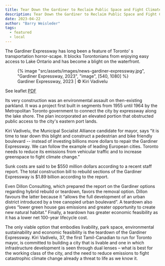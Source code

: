 ```yaml
---
title: Tear Down the Gardiner to Reclaim Public Space and Fight Climate Change
description: Tear Down the Gardiner to Reclaim Public Space and Fight Climate Change
date: 2023-04-22
author: "Barry Weisleder"
tags:
  - featured
  - local
---
```


The Gardiner Expressway has long been a feature of Toronto' s transportation horror-scape. It blocks Torontonians from enjoying easy access to Lake Ontario and has become a blight on the waterfront.

<!-- excerpt -->

<figure>
{% image "src/assets/images/news-gardiner-expressway.jpg", "Gardiner Expressway, 2023", "image", [540, 1080] %}
<figcaption>Gardiner Expressway, 2023 | © Kiri Vadivelu</figcaption>
</figure>

See leaflet [PDF](https://kiri-vadivelu.ca/assets/docs/socialist_mayor_leaflet_gardiner.pdf)

Its very construction was an environmental assault on then-existing parkland. It was a project first built in segments from 1955 until 1964 by the Metropolitan Toronto government to connect the city by expressway along the lake shore. The plan incorporated an elevated portion that obstructed public access to the city's eastern port lands.

Kiri Vadivelu, the Municipal Socialist Alliance candidate for mayor, says “it is time to tear down this blight and construct a pedestrian and bike friendly boulevard -- instead of investing billions more dollars to repair the Gardiner Expressway. We can follow the example of leading European cities. Toronto needs to reduce its emissions from vehicular traffic and to increase greenspace to fight climate change.”

Sunk costs are said to be $550 million dollars according to a recent staff report. The total construction bill to rebuild sections of the Gardiner Expressway is $1.89 billion according to the report.

Even Dillon Consulting, which prepared the report on the Gardiner options regarding hybrid rebuild or teardown, favors the removal option. Dillon favours the latter because it “allows the full development of an urban district introduced by a tree canopied urban boulevard”. A teardown also gives “lower green house gas emissions and greater opportunity to create new natural habitat.” Finally, a teardown has greater economic feasibility as it has a lower net 100-year lifecycle cost.

The only viable option that embodies livability, park space, environmental sustainability and economic feasibility is the teardown of the Gardiner Expressway. Kiri Vadivelu, 37, the first Tamil-Canadian to run for Toronto mayor, is committed to building a city that is livable and one in which infrastructure development is seen through dual lenses – what is best for the working class of the city, and the need to reduce emissions to fight catastrophic climate change already a threat to life as we know it.
